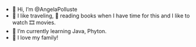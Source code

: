 

- 👋 Hi, I’m @AngelaPolluste
- 👀 I like traveling, 📖 reading books when I have time for this and I like to watch 🎞️ movies.
- 🌱 I’m currently learning Java, Phyton.
- 💞️ I love my family!
  
